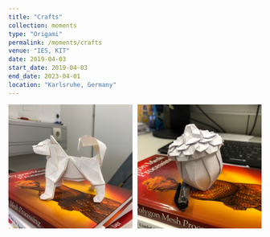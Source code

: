 ```yaml
---
title: "Crafts"
collection: moments
type: "Origami"
permalink: /moments/crafts
venue: "IES, KIT"
date: 2019-04-03
start_date: 2019-04-03
end_date: 2023-04-01
location: "Karlsruhe, Germany"
---
```


<div style="display: flex; gap: 10px; margin-bottom: 15pt;">
  <img src="../images/moments/IMG_0745.jpg" alt="crafts" style="width: calc(50% - 5px);">
  <img src="../images/moments/IMG_0763.jpg" alt="crafts" style="width: calc(50% - 5px);">
</div>